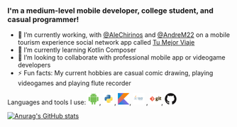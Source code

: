 ### I'm a medium-level mobile developer, college student, and casual programmer!


- 🔭 I’m currently working, with [@AleChirinos](https://github.com/AndreM22) and [@AndreM22](https://github.com/AndreM22) on a mobile tourism experience social network app called [Tu Mejor Viaje][githubRepoSafari]
- 🌱 I’m currently learning Kotlin Composer 
- 👯 I’m looking to collaborate with professional mobile app or videogame developers
- ⚡ Fun facts: My current hobbies are casual comic drawing, playing videogames and playing flute recorder

Languages and tools I use:
[<img src="https://raw.githubusercontent.com/github/explore/80688e429a7d4ef2fca1e82350fe8e3517d3494d/topics/android/android.png" width="26px" alt="Android"/>][androidSite],  [<img src="https://raw.githubusercontent.com/github/explore/80688e429a7d4ef2fca1e82350fe8e3517d3494d/topics/python/python.png" width="26px" alt="Python"/>][pythonSite], [<img src="https://raw.githubusercontent.com/github/explore/80688e429a7d4ef2fca1e82350fe8e3517d3494d/topics/kotlin/kotlin.png" width="26px" alt="Kotlin"/>][kotlinSite], [<img src="https://raw.githubusercontent.com/github/explore/78df643247d429f6cc873026c0622819ad797942/topics/java/java.png" width="26px" alt="Git"/>][javaSite]
, [<img src="https://raw.githubusercontent.com/github/explore/78df643247d429f6cc873026c0622819ad797942/topics/git/git.png" width="26px" alt="Git"/>][gitSite], [<img src="https://raw.githubusercontent.com/github/explore/78df643247d429f6cc873026c0622819ad797942/topics/github/github.png" width="26px" alt="Github"/>][githubSite]




[![Anurag's GitHub stats](https://github-readme-stats.vercel.app/api?username=NickyGon)](https://github.com/anuraghazra/github-readme-stats)



[androidSite]:https://developer.android.com/
[pythonSite]:https://www.python.org/
[kotlinSite]:https://developer.android.com/kotlin?hl=es-419&gclid=Cj0KCQjwrJOMBhCZARIsAGEd4VHHNR8QG4LAYz5aiLqqyAEJMDOfe-rZ1FrShEo0p51e0WUOhrlk3uIaAqn1EALw_wcB&gclsrc=aw.ds
[githubSite]:https://github.com/
[gitSite]:https://git-scm.com/
[javaSite]:https://www.java.com/es/
[githubRepoSafari]:https://github.com/AleChirinos/Proyecto-Certificacion-Android-Safari

<!--
**NickyGon/NickyGon** is a ✨ _special_ ✨ repository because its `README.md` (this file) appears on your GitHub profile.

Here are some ideas to get you started:


-->
